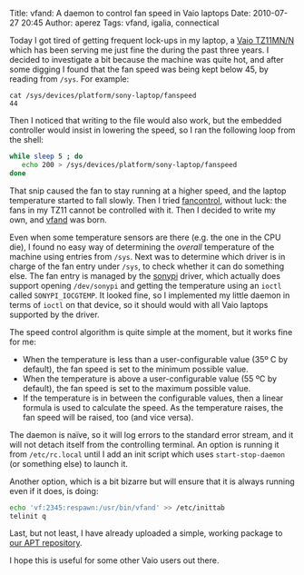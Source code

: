 Title: vfand: A daemon to control fan speed in Vaio laptops
Date: 2010-07-27 20:45
Author: aperez
Tags: vfand, igalia, connectical

Today I got tired of getting frequent lock-ups in my laptop, a [Vaio
TZ11MN/N][] which has been serving me just fine the during the past
three years. I decided to investigate a bit because the machine was
quite hot, and after some digging I found that the fan speed was being
kept below 45, by reading from `/sys`. For example:

```
cat /sys/devices/platform/sony-laptop/fanspeed
44
```

Then I noticed that writing to the file would also work, but the
embedded controller would insist in lowering the speed, so I ran the
following loop from the shell:

```bash
while sleep 5 ; do
   echo 200 > /sys/devices/platform/sony-laptop/fanspeed
done
```

That snip caused the fan to stay running at a higher speed, and the
laptop temperature started to fall slowly. Then I tried [fancontrol][],
without luck: the fans in my TZ11 cannot be controlled with it. Then I
decided to write my own, and [vfand][] was born.

Even when some temperature sensors are there (e.g. the one in the CPU
die), I found no easy way of determining the *overall* temperature of
the machine using entries from `/sys`. Next was to determine which
driver is in charge of the fan entry under `/sys`, to check whether it
can do something else. The fan entry is managed by the [sonypi][]
driver, which actually does support opening `/dev/sonypi` and getting
the temperature using an `ioctl` called `SONYPI_IOCGTEMP`. It looked
fine, so I implemented my little daemon in terms of `ioctl` on that
device, so it should would with all Vaio laptops supported by the
driver.

The speed control algorithm is quite simple at the moment, but it works
fine for me:

-   When the temperature is less than a user-configurable value (35º C
    by default), the fan speed is set to the minimum possible value.
-   When the temperature is above a user-configurable value (55 ºC by
    default), the fan speed is set to the maximum possible value.
-   If the temperature is in between the configurable values, then a
    linear formula is used to calculate the speed. As the temperature
    raises, the fan speed will be raised, too (and vice versa).

The daemon is naïve, so it will log errors to the standard error stream,
and it will not detach itself from the controlling terminal. An option
is running it from `/etc/rc.local` until I add an init script which uses
`start-stop-daemon` (or something else) to launch it.

Another option, which is a bit bizarre but will ensure that it is always
running even if it does, is doing:

```bash
echo 'vf:2345:respawn:/usr/bin/vfand' >> /etc/inittab
telinit q
```

Last, but not least, I have already uploaded a simple, working package
to [our APT repository][].

I hope this is useful for some other Vaio users out there.

  [Vaio TZ11MN/N]: http://www.small-laptops.com/sony-vaio-tz11/
  [fancontrol]: http://linux.die.net/man/8/fancontrol
  [vfand]: http://gitorious.org/vfand/
  [sonypi]: http://lxr.linux.no/linux+v2.6.34.1/drivers/char/sonypi.c
  [our APT repository]: http://apt.igalia.com
